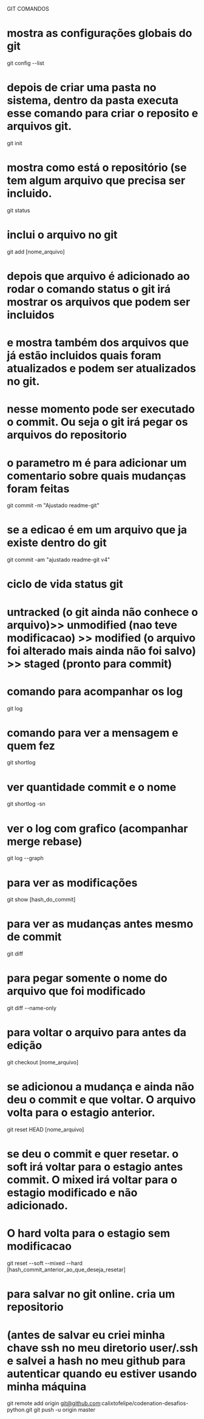 GIT COMANDOS

# mostra as configurações globais do git
git config --list

# depois de criar uma pasta no sistema, dentro da pasta executa esse comando para criar o reposito e arquivos git.
git init

# mostra como está o repositório (se tem algum arquivo que precisa ser incluido.
git status

# inclui o arquivo no git
git add [nome_arquivo]

# depois que arquivo é adicionado ao rodar o comando status o git irá mostrar os arquivos que podem ser incluidos
# e mostra também dos arquivos que já estão incluidos quais foram atualizados e podem ser atualizados no git.
# nesse momento pode ser executado o commit. Ou seja o git irá pegar os arquivos do repositorio
# o parametro m é para adicionar um comentario sobre quais mudanças foram feitas
git commit -m "Ajustado readme-git"

# se a edicao é em um arquivo que ja existe dentro do git
git commit -am "ajustado readme-git v4"

# ciclo de vida status git
# untracked (o git ainda não conhece o arquivo)>> unmodified (nao teve modificacao) >> modified (o arquivo foi alterado mais ainda não foi salvo) >> staged (pronto para commit)

# comando para acompanhar os log
git log

# comando para ver a mensagem e quem fez
git shortlog

# ver quantidade commit e o nome
git shortlog -sn

# ver o log com grafico (acompanhar merge rebase)
git log --graph

# para ver as modificações
git show [hash_do_commit] 

# para ver as mudanças antes mesmo de commit
git diff

# para pegar somente o nome do arquivo que foi modificado
git diff --name-only

# para voltar o arquivo para antes da edição
git checkout [nome_arquivo]

# se adicionou a mudança e ainda não deu o commit e que voltar. O arquivo volta para o estagio anterior.
git reset HEAD [nome_arquivo]

# se deu o commit e quer resetar. o soft irá voltar para o estagio antes commit. O mixed irá voltar para o estagio modificado e não adicionado. 
# O hard volta para o estagio sem modificacao
git reset --soft --mixed --hard [hash_commit_anterior_ao_que_deseja_resetar]

# para salvar no git online. cria um repositorio
# (antes de salvar eu criei minha chave ssh no meu diretorio user/.ssh e salvei a hash no meu github para autenticar quando eu estiver usando minha máquina
git remote add origin git@github.com:calixtofelipe/codenation-desafios-python.git
git push -u origin master










